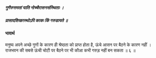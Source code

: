 ##### गुणैरुत्तमतां याति नोच्चैरासनसंस्थिताः ।
##### प्रासादशिखरस्थोऽपि काकः किं गरुडायते ॥

#### भावार्थ

मनुष्य अपने अच्छे गुणों के कारण ही श्रेष्ठता को प्राप्त होता है, ऊंचे आसन पर बैठने के कारण नहीं । राजभवन की सबसे ऊंची चोटी पर बैठने पर भी कौआ कभी गरुड़ नहीं बन सकता ॥ ६ ॥